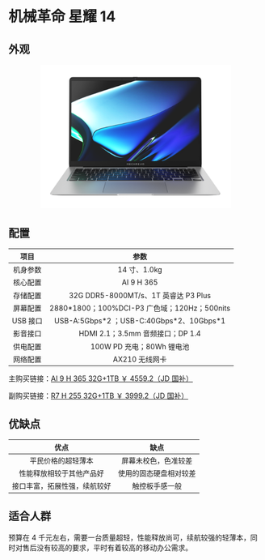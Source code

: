 # 机械革命 星耀 14

## 外观

<div style="margin: 0 auto; text-align: center; width: 75%"><img src="./assets/星耀14.png" /></div>

## 配置

|   项目   |                     参数                      |
| :------: | :-------------------------------------------: |
| 机身参数 |                 14 寸、1.0kg                  |
| 核心配置 |                  AI 9 H 365                   |
| 存储配置 |     32G DDR5-8000MT/s、1T 英睿达 P3 Plus      |
| 屏幕配置 | 2880\*1800；100%DCI-P3 广色域；120Hz；500nits |
| USB 接口 |  USB-A:5Gbps\*2 ；USB-C:40Gbps\*2、10Gbps\*1  |
| 影音接口 |       HDMI 2.1；3.5mm 音频接口；DP 1.4        |
| 供电配置 |           100W PD 充电；80Wh 锂电池           |
| 网络配置 |                AX210 无线网卡                 |

主购买链接：[AI 9 H 365 32G+1TB ￥ 4559.2（JD 国补）](https://3.cn/-2i8gCrl)

副购买链接：[R7 H 255 32G+1TB ￥ 3999.2（JD 国补）](https://3.cn/2i8g-NA7)

## 优缺点[<Icon icon="clarity:info-line" />](/recommend/推荐#优缺点)

|             优点             |          缺点          |
| :--------------------------: | :--------------------: |
|      平民价格的超轻薄本      |  屏幕未校色，色准较差  |
|   性能释放相较于其他产品好   | 使用的固态硬盘相对较差 |
| 接口丰富，拓展性强，续航较好 |     触控板手感一般     |

## 适合人群

预算在 4 千元左右，需要一台质量超轻，性能释放尚可，续航较强的轻薄本，同时对售后没有较高的要求，平时有着较高的移动办公需求。
